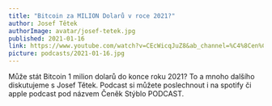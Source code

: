 ```yaml
---
title: "Bitcoin za MILION Dolarů v roce 2021?"
author: Josef Tětek
authorImage: avatar/josef-tetek.jpg
published: 2021-01-16
link: https://www.youtube.com/watch?v=CEcWicqJuZ8&ab_channel=%C4%8Cen%C4%9BkSt%C3%BDblo
picture: podcasts/2021-01-16.jpg
---
```

Může stát Bitcoin 1 milion dolarů do konce roku 2021? To a mnoho dalšího diskutujeme s Josef Tětek. Podcast si můžete poslechnout i na spotify či apple podcast pod názvem Čeněk Stýblo PODCAST.
